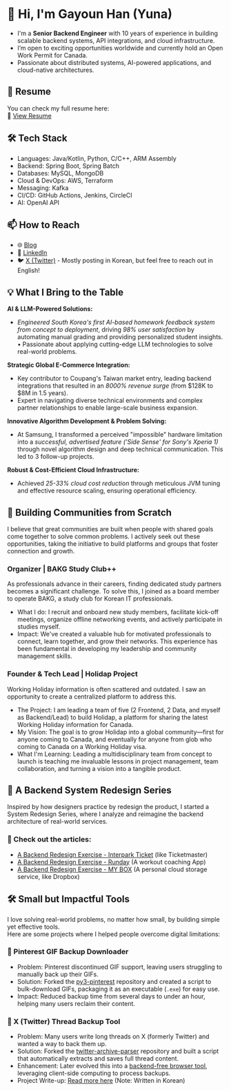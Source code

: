 # 👋 Hi, I'm Gayoun Han (Yuna)  

* I'm a **Senior Backend Engineer** with 10 years of experience in building scalable backend systems, API integrations, and cloud infrastructure.  
* I’m open to exciting opportunities worldwide and currently hold an Open Work Permit for Canada.
* Passionate about distributed systems, AI-powered applications, and cloud-native architectures.

## 📄 Resume
You can check my full resume here:  
🔗 [View Resume](https://docs.google.com/document/d/1sdeyhAOx-hn4IkdCEzCOlXfhcIQ1mrfg7L86qlYMG5c/edit?usp=sharing)

## 🛠 Tech Stack
* Languages: Java/Kotlin, Python, C/C++, ARM Assembly
* Backend: Spring Boot, Spring Batch
* Databases: MySQL, MongoDB
* Cloud & DevOps: AWS, Terraform  
* Messaging: Kafka
* CI/CD: GitHub Actions, Jenkins, CircleCI
* AI: OpenAI API

## 📫 How to Reach 
- 🌐 [Blog](https://gayuna.github.io/tags/#english)
- 🔗 [LinkedIn](https://linkedin.com/in/gayuna)
- 🐦 [X (Twitter)](http://twitter.com/hello_gayuna) - Mostly posting in Korean, but feel free to reach out in English!

## 💡 What I Bring to the Table
**AI & LLM-Powered Solutions:**
* *Engineered South Korea's first AI-based homework feedback system from concept to deployment*, driving *98% user satisfaction* by automating manual grading and providing personalized student insights.
• Passionate about applying cutting-edge LLM technologies to solve real-world problems.

**Strategic Global E-Commerce Integration:**
* Key contributor to Coupang's Taiwan market entry, leading backend integrations that resulted in an *8000% revenue surge* (from $128K to $8M in 1.5 years).
* Expert in navigating diverse technical environments and complex partner relationships to enable large-scale business expansion.

**Innovative Algorithm Development & Problem Solving:**
* At Samsung, I transformed a perceived "impossible" hardware limitation into a *successful, advertised feature ('Side Sense' for Sony's Xperia 1)* through novel algorithm design and deep technical communication. This led to 3 follow-up projects.

**Robust & Cost-Efficient Cloud Infrastructure:**
* Achieved *25-33% cloud cost reduction* through meticulous JVM tuning and effective resource scaling, ensuring operational efficiency.

## 🌱 Building Communities from Scratch
I believe that great communities are built when people with shared goals come together to solve common problems. I actively seek out these opportunities, taking the initiative to build platforms and groups that foster connection and growth.

### Organizer | BAKG Study Club++
As professionals advance in their careers, finding dedicated study partners becomes a significant challenge. To solve this, I joined as a board member to operate BAKG, a study club for Korean IT professionals.

* What I do: I recruit and onboard new study members, facilitate kick-off meetings, organize offline networking events, and actively participate in studies myself.
* Impact: We've created a valuable hub for motivated professionals to connect, learn together, and grow their networks. This experience has been fundamental in developing my leadership and community management skills.

### Founder & Tech Lead | Holidap Project
Working Holiday information is often scattered and outdated. I saw an opportunity to create a centralized platform to address this.

* The Project: I am leading a team of five (2 Frontend, 2 Data, and myself as Backend/Lead) to build Holidap, a platform for sharing the latest Working Holiday information for Canada.
* My Vision: The goal is to grow Holidap into a global community—first for anyone coming to Canada, and eventually for anyone from glob who coming to Canada on a Working Holiday visa.
* What I'm Learning: Leading a multidisciplinary team from concept to launch is teaching me invaluable lessons in project management, team collaboration, and turning a vision into a tangible product.

## 📐 A Backend System Redesign Series
Inspired by how designers practice by redesign the product, I started a System Redesign Series, where I analyze and reimagine the backend architecture of real-world services.

### 🔗 Check out the articles:
- [A Backend Redesign Exercise - Interpark Ticket](https://gayuna.github.io/system%20design%20english/eng-system-design-interpark/) (like Ticketmaster)
- [A Backend Redesign Exercise - Runday](https://gayuna.github.io/system%20design%20english/eng-system-design-runday/) (A workout coaching App)
- [A Backend Redesign Exercise - MY BOX](https://gayuna.github.io/system%20design%20english/eng-system-design-mybox/) (A personal cloud storage service, like Dropbox)

## 🛠 Small but Impactful Tools
I love solving real-world problems, no matter how small, by building simple yet effective tools.  
Here are some projects where I helped people overcome digital limitations:

### 📌 Pinterest GIF Backup Downloader
* Problem: Pinterest discontinued GIF support, leaving users struggling to manually back up their GIFs.  
* Solution: Forked the [py3-pinterest](https://github.com/bstoilov/py3-pinterest) repository and created a script to bulk-download GIFs, packaging it as an executable (`.exe`) for easy use.  
* Impact: Reduced backup time from several days to under an hour, helping many users reclaim their content.  

### 📌 X (Twitter) Thread Backup Tool
* Problem: Many users write long threads on X (formerly Twitter) and wanted a way to back them up.  
* Solution: Forked the [twitter-archive-parser](https://github.com/timhutton/twitter-archive-parser) repository and built a script that automatically extracts and saves full thread content.  
* Enhancement: Later evolved this into a [backend-free browser tool](https://gayuna.github.io/tweet-processor/), leveraging client-side computing to process backups.  
* Project Write-up: [Read more here](https://gayuna.github.io/llm/thread-backup/) (Note: Written in Korean)
